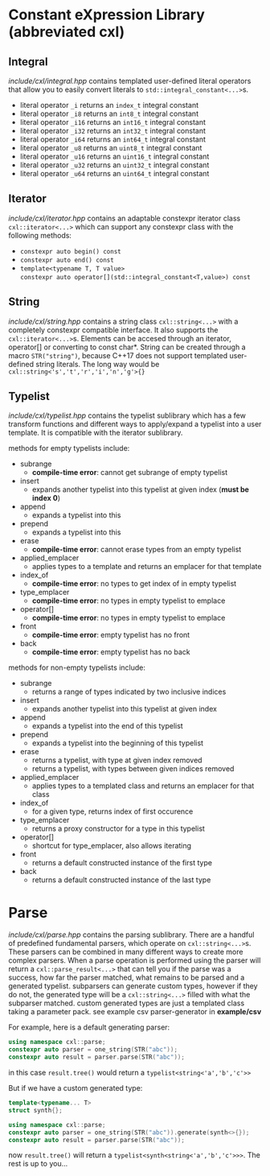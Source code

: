 # Constant eXpression Library (abbreviated **cxl**)

## Integral
*include/cxl/integral.hpp* contains templated user-defined 
literal operators that allow you to easily convert literals 
to `std::integral_constant<...>`s.
* literal operator `_i` returns an `index_t` integral constant
* literal operator `_i8` returns an `int8_t` integral constant
* literal operator `_i16` returns an `int16_t` integral constant
* literal operator `_i32` returns an `int32_t` integral constant
* literal operator `_i64` returns an `int64_t` integral constant
* literal operator `_u8` returns an `uint8_t` integral constant
* literal operator `_u16` returns an `uint16_t` integral constant
* literal operator `_u32` returns an `uint32_t` integral constant
* literal operator `_u64` returns an `uint64_t` integral constant

## Iterator
*include/cxl/iterator.hpp* contains an adaptable constexpr iterator class
`cxl::iterator<...>` which can support any constexpr class with the following methods:
* `constexpr auto begin() const`
* `constexpr auto end() const`
* `template<typename T, T value>`  
`constexpr auto operator[](std::integral_constant<T,value>) const`

## String
*include/cxl/string.hpp* contains a string class `cxl::string<...>` with 
a completely constexpr compatible interface. It also supports the
`cxl::iterator<...>`s. Elements can be accesed through 
an iterator, operator[] or converting to const char*. String can 
be created through a macro `STR("string")`, because C++17 
does not support templated user-defined string literals. The long way would 
be `cxl::string<'s','t','r','i','n','g'>{}`

## Typelist
*include/cxl/typelist.hpp* contains the typelist sublibrary 
which has a few transform functions and different 
ways to apply/expand a typelist into a user template. 
It is compatible with the iterator sublibrary.

methods for empty typelists include:
* subrange
  * **compile-time error**: cannot get subrange of empty typelist
* insert
  * expands another typelist into this typelist at given index (**must be index 0**)
* append
  * expands a typelist into this
* prepend
  * expands a typelist into this
* erase
  * **compile-time error**: cannot erase types from an empty typelist
* applied_emplacer
  * applies types to a template and returns an emplacer for that template
* index_of
  * **compile-time error**: no types to get index of in empty typelist
* type_emplacer
  * **compile-time error**: no types in empty typelist to emplace
* operator[]
  * **compile-time error**: no types in empty typelist to emplace
* front
  * **compile-time error**: empty typelist has no front
* back
  * **compile-time error**: empty typelist has no back

methods for non-empty typelists include:
* subrange
  * returns a range of types indicated by two inclusive indices
* insert
  * expands another typelist into this typelist at given index
* append
  * expands a typelist into the end of this typelist
* prepend
  * expands a typelist into the beginning of this typelist
* erase
  * returns a typelist, with type at given index removed
  * returns a typelist, with types between given indices removed
* applied_emplacer
  * applies types to a templated class and returns an emplacer for that class
* index_of
  * for a given type, returns index of first occurence
* type_emplacer
  * returns a proxy constructor for a type in this typelist
* operator[]
  * shortcut for type_emplacer, also allows iterating
* front
  * returns a default constructed instance of the first type
* back
  * returns a default constructed instance of the last type

# Parse
*include/cxl/parse.hpp* contains the parsing sublibrary. 
There are a handful of predefined fundamental parsers, which operate on `cxl::string<...>`s. 
These parsers can be combined in many 
different ways to create more complex parsers.
When a parse operation is performed using the parser will return a 
`cxl::parse_result<...>` that can tell you if the parse was a success, how far 
the parser matched, what remains to be parsed and a generated typelist.
subparsers can generate custom types, however if they do not, the generated type 
will be a `cxl::string<...>` filled with what the subparser matched. 
custom generated types are just a templated class taking a parameter pack.
see example csv parser-generator in **example/csv**

For example, here is a default generating parser:
```c++
using namespace cxl::parse;
constexpr auto parser = one_string(STR("abc"));
constexpr auto result = parser.parse(STR("abc"));

```
in this case `result.tree()` would return a `typelist<string<'a','b','c'>>`

But if we have a custom generated type:
```c++
template<typename... T>
struct synth{};

using namespace cxl::parse;
constexpr auto parser = one_string(STR("abc")).generate(synth<>{});
constexpr auto result = parser.parse(STR("abc"));

```

now `result.tree()` will return a `typelist<synth<string<'a','b','c'>>>`. 
The rest is up to you...